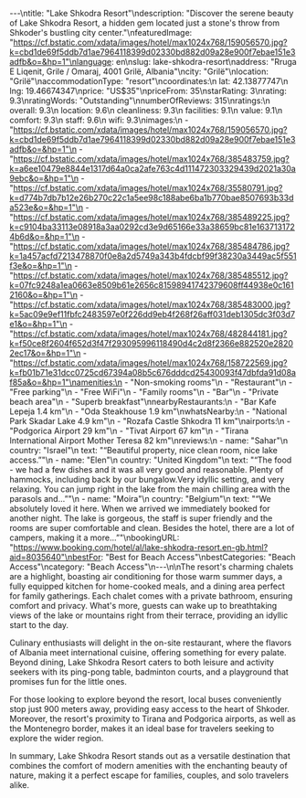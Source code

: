 ---\ntitle: "Lake Shkodra Resort"\ndescription: "Discover the serene beauty of Lake Shkodra Resort, a hidden gem located just a stone's throw from Shkoder's bustling city center."\nfeaturedImage: "https://cf.bstatic.com/xdata/images/hotel/max1024x768/159056570.jpg?k=cbd1de69f5ddb7d1ae7964118399d02330bd882d09a28e900f7ebae151e3adfb&o=&hp=1"\nlanguage: en\nslug: lake-shkodra-resort\naddress: "Rruga E Liqenit, Grile / Omaraj, 4001 Grilë, Albania"\ncity: "Grilë"\nlocation: "Grilë"\naccommodationType: "resort"\ncoordinates:\n  lat: 42.13877747\n  lng: 19.46674347\nprice: "US$35"\npriceFrom: 35\nstarRating: 3\nrating: 9.3\nratingWords: "Outstanding"\nnumberOfReviews: 315\nratings:\n  overall: 9.3\n  location: 9.6\n  cleanliness: 9.3\n  facilities: 9.1\n  value: 9.1\n  comfort: 9.3\n  staff: 9.6\n  wifi: 9.3\nimages:\n  - "https://cf.bstatic.com/xdata/images/hotel/max1024x768/159056570.jpg?k=cbd1de69f5ddb7d1ae7964118399d02330bd882d09a28e900f7ebae151e3adfb&o=&hp=1"\n  - "https://cf.bstatic.com/xdata/images/hotel/max1024x768/385483759.jpg?k=a6ee10479e8844e1317d64a0ca2afe763c4d111472303329439d2021a30a9ebc&o=&hp=1"\n  - "https://cf.bstatic.com/xdata/images/hotel/max1024x768/35580791.jpg?k=d774b7db7b12e26b270c22c1a5ee98c188abe6ba1b770bae8507693b33da523e&o=&hp=1"\n  - "https://cf.bstatic.com/xdata/images/hotel/max1024x768/385489225.jpg?k=c9104ba33113e08918a3aa0292cd3e9d65166e33a38659bc81e1637131724b6d&o=&hp=1"\n  - "https://cf.bstatic.com/xdata/images/hotel/max1024x768/385484786.jpg?k=1a457acfd7213478870f0e8a2d5749a343b4fdcbf99f38230a3449ac5f551f3e&o=&hp=1"\n  - "https://cf.bstatic.com/xdata/images/hotel/max1024x768/385485512.jpg?k=07fc9248a1ea0663e8509b61e2656c81598941742379608ff44938e0c1612160&o=&hp=1"\n  - "https://cf.bstatic.com/xdata/images/hotel/max1024x768/385483000.jpg?k=5ac09e9ef11fbfc2483597e0f226dd9eb4f268f26aff031deb1305dc3f03d7e1&o=&hp=1"\n  - "https://cf.bstatic.com/xdata/images/hotel/max1024x768/482844181.jpg?k=f50ce8f2604f652d3f47f293095996118490d4c2d8f2366e882520e28202ec17&o=&hp=1"\n  - "https://cf.bstatic.com/xdata/images/hotel/max1024x768/158722569.jpg?k=fb01b71e31dcc0725cd67394a08b5c676dddcd25430093f47dbfda91d08af85a&o=&hp=1"\namenities:\n  - "Non-smoking rooms"\n  - "Restaurant"\n  - "Free parking"\n  - "Free WiFi"\n  - "Family rooms"\n  - "Bar"\n  - "Private beach area"\n  - "Superb breakfast"\nnearbyRestaurants:\n  - "Bar Kafe Lepeja 1.4 km"\n  - "Oda Steakhouse 1.9 km"\nwhatsNearby:\n  - "National Park Skadar Lake 4.9 km"\n  - "Rozafa Castle Shkodra 11 km"\nairports:\n  - "Podgorica Airport 29 km"\n  - "Tivat Airport 67 km"\n  - "Tirana International Airport Mother Teresa 82 km"\nreviews:\n  - name: "Sahar"\n    country: "Israel"\n    text: "“Beautiful property, nice clean room, nice lake access.”"\n  - name: "Elen"\n    country: "United Kingdom"\n    text: "“The food - we had a few dishes and it was all very good and reasonable. Plenty of hammocks, including back by our bungalow.Very idyllic setting, and very relaxing. You can jump right in the lake from the main chilling area with the parasols and...”"\n  - name: "Moira"\n    country: "Belgium"\n    text: "“We absolutely loved it here. When we arrived we immediately booked for another night. The lake is gorgeous, the staff is super friendly and the rooms are super comfortable and clean. Besides the hotel, there are a lot of campers, making it a more...”"\nbookingURL: "https://www.booking.com/hotel/al/lake-shkodra-resort.en-gb.html?aid=8035640"\nbestFor: "Best for Beach Access"\nbestCategories: "Beach Access"\ncategory: "Beach Access"\n---\n\nThe resort's charming chalets are a highlight, boasting air conditioning for those warm summer days, a fully equipped kitchen for home-cooked meals, and a dining area perfect for family gatherings. Each chalet comes with a private bathroom, ensuring comfort and privacy. What's more, guests can wake up to breathtaking views of the lake or mountains right from their terrace, providing an idyllic start to the day.

Culinary enthusiasts will delight in the on-site restaurant, where the flavors of Albania meet international cuisine, offering something for every palate. Beyond dining, Lake Shkodra Resort caters to both leisure and activity seekers with its ping-pong table, badminton courts, and a playground that promises fun for the little ones.

For those looking to explore beyond the resort, local buses conveniently stop just 900 meters away, providing easy access to the heart of Shkoder. Moreover, the resort's proximity to Tirana and Podgorica airports, as well as the Montenegro border, makes it an ideal base for travelers seeking to explore the wider region.

In summary, Lake Shkodra Resort stands out as a versatile destination that combines the comfort of modern amenities with the enchanting beauty of nature, making it a perfect escape for families, couples, and solo travelers alike.